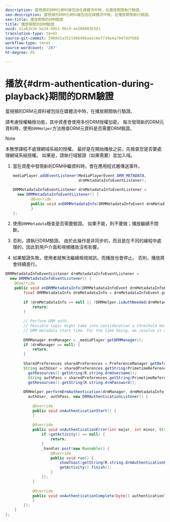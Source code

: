 ```yaml
---
description: 當視頻的DRM元資料被包括在媒體流中時，在播放期間執行驗證。
seo-description: 當視頻的DRM元資料被包括在媒體流中時，在播放期間執行驗證。
seo-title: 播放期間的DRM驗證
title: 播放期間的DRM驗證
uuid: a1a63e3e-be34-49e1-96c4-ae266003b3d1
translation-type: tm+mt
source-git-commit: 5908e5a3521966496aeec0ef730e4a704fddfb68
workflow-type: tm+mt
source-wordcount: '207'
ht-degree: 0%

---
```



# 播放{#drm-authentication-during-playback}期間的DRM驗證

當視頻的DRM元資料被包括在媒體流中時，在播放期間執行驗證。

請考慮授權輪換功能，其中資產會使用多份DRM授權加密。 每次發現新的DRM元資料時，使用`DRMHelper`方法檢查DRM元資料是否需要DRM驗證。

>[!NOTE]
>
>本教學課程不處理網域系結的授權。 最好是在開始播放之前，先檢查您是否要處理網域系結授權。 如果是，請執行域驗證（如果需要）並加入域。

1. 當在資產中發現新的DRM中繼資料時，會在應用程式層傳送事件。

   ```java
   mediaPlayer.addEventListener(MediaPlayerEvent.DRM_METADATA,  
                                drmMetadataInfoEventListener); 
   
   DRMMetadataInfoEventListener drmMetadataInfoEventListener =  
     new DRMMetadataInfoEventListener() { 
           @Override 
           public void onDRMMetadataInfo(DRMMetadataInfoEvent drmMetadataInfoEvent) { 
           } 
   };
   ```

1. 使用`DRMMetadata`檢查是否需要驗證。 如果不能，則不要做；播放繼續不間斷。
1. 否則，請執行DRM驗證。 由於此操作是非同步的，而且是在不同的線程中處理的，因此對用戶介面和視頻播放沒有影響。
1. 如果驗證失敗，使用者就無法繼續檢視視訊，而播放也會停止。 否則，播放將會持續進行。

```java
DRMMetadataInfoEventListener drmMetadataInfoEventListener =  
  new DRMMetadataInfoEventListener() { 
    @Override 
    public void onDRMMetadataInfo(DRMMetadataInfoEvent drmMetadataInfoEvent) { 
        final DRMMetadataInfo drmMetadataInfo = drmMetadataInfoEvent.getDRMMetadataInfo(); 
 
        if (drmMetadataInfo == null || !DRMHelper.isAuthNeeded(drmMetadataInfo.getDRMMetadata())) { 
            return; 
        } 
 
        // Perform DRM auth. 
        // Possible logic might take into consideration a threshold between the current player time and the 
        // DRM metadata start time. For the time being, we resolve it as soon as we receive the DRM metadata. 
 
        DRMManager drmManager = _mediaPlayer.getDRMManager(); 
        if (drmManager == null) { 
            return; 
        } 
 
        SharedPreferences sharedPreferences = PreferenceManager.getDefaultSharedPreferences(getActivity()); 
        String authUser = sharedPreferences.getString(PrimetimeReference.SETTINGS_DRM_USERNAME,  
          getResources().getString(R.string.drmUsername)); 
          String authPass = sharedPreferences.getString(PrimetimeReference.SETTINGS_DRM_PASSWORD,  
          getResources().getString(R.string.drmPassword)); 
 
        DRMHelper.performDrmAuthentication(drmManager, drmMetadataInfo.getDRMMetadata(),  
          authUser, authPass, new DRMAuthenticationListener() { 
 
            @Override 
            public void onAuthenticationStart() { 
            } 
 
            @Override 
            public void onAuthenticationError(int major, int minor, String erroString, String serverErrorURL) { 
                if (getActivity() == null) { 
                    return; 
                } 
                _handler.post(new Runnable() { 
                    @Override 
                    public void run() { 
                        showToast(getString(R.string.drmAuthenticationError)); 
                        getActivity().finish(); 
                    } 
                }); 
            } 
 
            @Override 
            public void onAuthenticationComplete(byte[] authenticationToken) { 
            } 
        }); 
    } 
};
```

